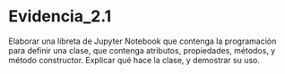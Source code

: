 # Evidencia_2.1
Elaborar una libreta de Jupyter Notebook que contenga la programación para definir una clase, que contenga atributos, propiedades, métodos, y método constructor. Explicar qué hace la clase, y demostrar su uso.
